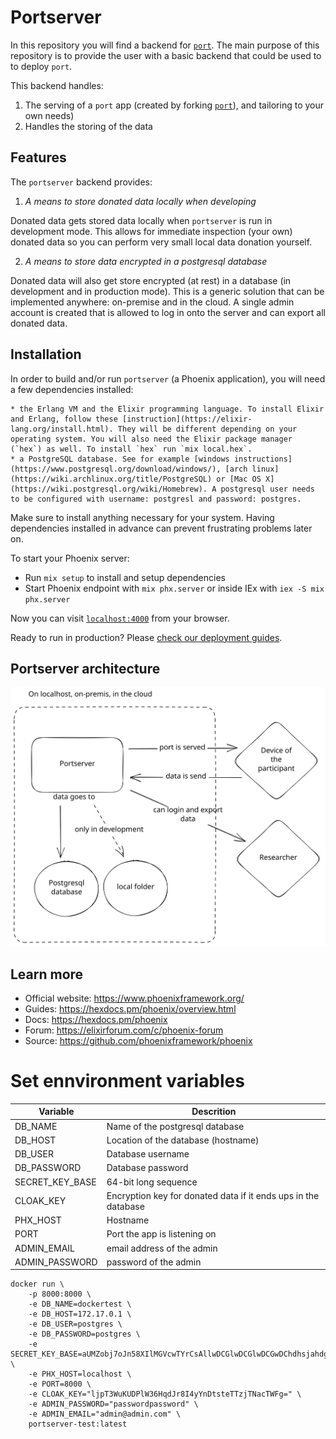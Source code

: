 # Portserver

In this repository you will find a backend for [`port`](https://github.com/eyra/port).
The main purpose of this repository is to provide the user with a basic backend that could be used to 
to deploy `port`. 

This backend handles:

1. The serving of a `port` app (created by forking [`port`](https://github.com/eyra/port)), and tailoring to your own needs)
2. Handles the storing of the data

## Features

The `portserver` backend provides:

1. *A means to store donated data locally when developing* 

Donated data gets stored data locally when `portserver` is run in development mode. This allows for immediate inspection (your own) donated data so you can perform very small local data donation yourself.

2. *A means to store data encrypted in a postgresql database* 

Donated data will also get store encrypted (at rest) in a database (in development and in production mode). This is a generic solution that can be implemented anywhere: on-premise and in the cloud. A single admin account is created that is allowed to log in onto the server and can export all donated data.

## Installation

In order to build and/or run `portserver` (a Phoenix application), you will need a few dependencies installed:

    * the Erlang VM and the Elixir programming language. To install Elixir and Erlang, follow these [instruction](https://elixir-lang.org/install.html). They will be different depending on your operating system. You will also need the Elixir package manager (`hex`) as well. To install `hex` run `mix local.hex`.
    * a PostgreSQL database. See for example [windows instructions](https://www.postgresql.org/download/windows/), [arch linux](https://wiki.archlinux.org/title/PostgreSQL) or [Mac OS X](https://wiki.postgresql.org/wiki/Homebrew). A postgresql user needs to be configured with username: postgresl and password: postgres.


Make sure to install anything necessary for your system. Having dependencies installed in advance can prevent frustrating problems later on.

To start your Phoenix server:

  * Run `mix setup` to install and setup dependencies
  * Start Phoenix endpoint with `mix phx.server` or inside IEx with `iex -S mix phx.server`

Now you can visit [`localhost:4000`](http://localhost:4000) from your browser.

Ready to run in production? Please [check our deployment guides](https://hexdocs.pm/phoenix/deployment.html).

## Portserver architecture

<img width="600px" title="Portserver architecture" src="/resources/portserver_arch.svg">

## Learn more

  * Official website: https://www.phoenixframework.org/
  * Guides: https://hexdocs.pm/phoenix/overview.html
  * Docs: https://hexdocs.pm/phoenix
  * Forum: https://elixirforum.com/c/phoenix-forum
  * Source: https://github.com/phoenixframework/phoenix

# Set ennvironment variables

| Variable | Descrition |
|---|---|
| DB_NAME | Name of the postgresql database |
| DB_HOST | Location of the database (hostname) |
| DB_USER | Database username |
| DB_PASSWORD | Database password |
| SECRET_KEY_BASE | 64-bit long sequence |
| CLOAK_KEY | Encryption key for donated data if it ends ups in the database |
| PHX_HOST | Hostname |
| PORT | Port the app is listening on |
| ADMIN_EMAIL | email address of the admin |
| ADMIN_PASSWORD | password of the admin |

```
docker run \
    -p 8000:8000 \
    -e DB_NAME=dockertest \
    -e DB_HOST=172.17.0.1 \
    -e DB_USER=postgres \
    -e DB_PASSWORD=postgres \
    -e SECRET_KEY_BASE=aUMZobj7oJn58XIlMGVcwTYrCsAllwDCGlwDCGlwDCGwDChdhsjahdghaggdgdGt7MoQYJtJbA= \
    -e PHX_HOST=localhost \
    -e PORT=8000 \
    -e CLOAK_KEY="ljpT3WuKUDPlW36HqdJr8I4yYnDtsteTTzjTNacTWFg=" \
    -e ADMIN_PASSWORD="passwordpassword" \
    -e ADMIN_EMAIL="admin@admin.com" \
    portserver-test:latest
```
